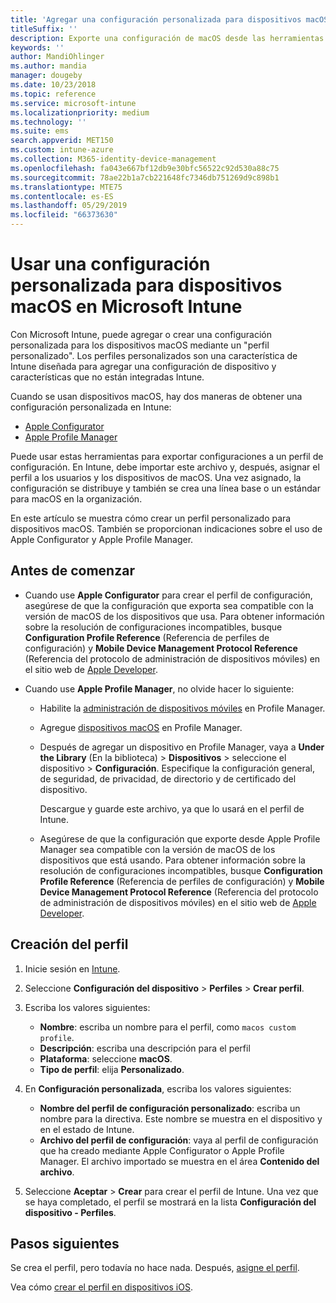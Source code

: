 ```yaml
---
title: 'Agregar una configuración personalizada para dispositivos macOS en Microsoft Intune: Azure | Microsoft Docs'
titleSuffix: ''
description: Exporte una configuración de macOS desde las herramientas Apple Configurator o Apple Profile Manager y, después, importe dicha configuración en Microsoft Intune. Esta configuración puede crear, usar y controlar características y configuraciones personalizadas en dispositivos macOS. Después, este perfil personalizado puede asignarse o distribuirse en dispositivos macOS de la organización para crear una línea base o un estándar.
keywords: ''
author: MandiOhlinger
ms.author: mandia
manager: dougeby
ms.date: 10/23/2018
ms.topic: reference
ms.service: microsoft-intune
ms.localizationpriority: medium
ms.technology: ''
ms.suite: ems
search.appverid: MET150
ms.custom: intune-azure
ms.collection: M365-identity-device-management
ms.openlocfilehash: fa043e667bf12db9e30bfc56522c92d530a88c75
ms.sourcegitcommit: 78ae22b1a7cb221648fc7346db751269d9c898b1
ms.translationtype: MTE75
ms.contentlocale: es-ES
ms.lasthandoff: 05/29/2019
ms.locfileid: "66373630"
---
```

# <a name="use-custom-settings-for-macos-devices-in-microsoft-intune"></a>Usar una configuración personalizada para dispositivos macOS en Microsoft Intune

Con Microsoft Intune, puede agregar o crear una configuración personalizada para los dispositivos macOS mediante un "perfil personalizado". Los perfiles personalizados son una característica de Intune diseñada para agregar una configuración de dispositivo y características que no están integradas Intune.

Cuando se usan dispositivos macOS, hay dos maneras de obtener una configuración personalizada en Intune:

- [Apple Configurator](https://itunes.apple.com/app/apple-configurator-2/id1037126344?mt=12)
- [Apple Profile Manager](https://support.apple.com/profile-manager)

Puede usar estas herramientas para exportar configuraciones a un perfil de configuración. En Intune, debe importar este archivo y, después, asignar el perfil a los usuarios y los dispositivos de macOS. Una vez asignado, la configuración se distribuye y también se crea una línea base o un estándar para macOS en la organización.

En este artículo se muestra cómo crear un perfil personalizado para dispositivos macOS. También se proporcionan indicaciones sobre el uso de Apple Configurator y Apple Profile Manager.

## <a name="before-you-begin"></a>Antes de comenzar

- Cuando use **Apple Configurator** para crear el perfil de configuración, asegúrese de que la configuración que exporta sea compatible con la versión de macOS de los dispositivos que usa. Para obtener información sobre la resolución de configuraciones incompatibles, busque **Configuration Profile Reference** (Referencia de perfiles de configuración) y **Mobile Device Management Protocol Reference** (Referencia del protocolo de administración de dispositivos móviles) en el sitio web de [Apple Developer](https://developer.apple.com/).

- Cuando use **Apple Profile Manager**, no olvide hacer lo siguiente:

  - Habilite la [administración de dispositivos móviles](https://help.apple.com/serverapp/mac/5.7/#/apd05B9B761-D390-4A75-9251-E9AD29A61D0C) en Profile Manager.
  - Agregue [dispositivos macOS](https://help.apple.com/profilemanager/mac/5.7/#/pm9onzap1984) en Profile Manager.
  - Después de agregar un dispositivo en Profile Manager, vaya a **Under the Library** (En la biblioteca)  > **Dispositivos** > seleccione el dispositivo > **Configuración**. Especifique la configuración general, de seguridad, de privacidad, de directorio y de certificado del dispositivo.

    Descargue y guarde este archivo, ya que lo usará en el perfil de Intune. 

  - Asegúrese de que la configuración que exporte desde Apple Profile Manager sea compatible con la versión de macOS de los dispositivos que está usando. Para obtener información sobre la resolución de configuraciones incompatibles, busque **Configuration Profile Reference** (Referencia de perfiles de configuración) y **Mobile Device Management Protocol Reference** (Referencia del protocolo de administración de dispositivos móviles) en el sitio web de [Apple Developer](https://developer.apple.com/).

## <a name="create-the-profile"></a>Creación del perfil

1. Inicie sesión en [Intune](https://go.microsoft.com/fwlink/?linkid=2090973).
2. Seleccione **Configuración del dispositivo** > **Perfiles** > **Crear perfil**.
3. Escriba los valores siguientes:

    - **Nombre**: escriba un nombre para el perfil, como `macos custom profile`.
    - **Descripción**: escriba una descripción para el perfil
    - **Plataforma**: seleccione **macOS**.
    - **Tipo de perfil**: elija **Personalizado**.

4. En **Configuración personalizada**, escriba los valores siguientes:

    - **Nombre del perfil de configuración personalizado**: escriba un nombre para la directiva. Este nombre se muestra en el dispositivo y en el estado de Intune.
    - **Archivo del perfil de configuración**: vaya al perfil de configuración que ha creado mediante Apple Configurator o Apple Profile Manager. El archivo importado se muestra en el área **Contenido del archivo**.

5. Seleccione **Aceptar** > **Crear** para crear el perfil de Intune. Una vez que se haya completado, el perfil se mostrará en la lista **Configuración del dispositivo - Perfiles**.

## <a name="next-steps"></a>Pasos siguientes

Se crea el perfil, pero todavía no hace nada. Después, [asigne el perfil](device-profile-assign.md).

Vea cómo [crear el perfil en dispositivos iOS](custom-settings-ios.md).
